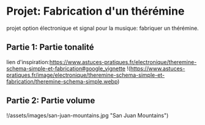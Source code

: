 # Projet: Fabrication d'un thérémine
projet option électronique et signal pour la musique: fabriquer un thérémine.  

## Partie 1: Partie tonalité
lien d'inspiration:https://www.astuces-pratiques.fr/electronique/theremine-schema-simple-et-fabrication#google_vignette
!(https://www.astuces-pratiques.fr/image/electronique/theremine-schema-simple-et-fabrication/theremine-schema-simple.webp)

## Partie 2: Partie volume
!/assets/images/san-juan-mountains.jpg "San Juan Mountains")
